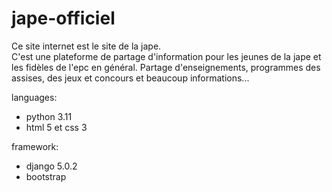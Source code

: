 # jape-officiel
Ce site internet est le site de la jape.  
C'est une plateforme de partage d'information pour les jeunes de la jape et les fidèles de l'epc en général. 
Partage d'enseignements, programmes des assises, des jeux et concours et beaucoup informations...

languages:
- python 3.11
- html 5 et css 3

framework:
- django 5.0.2
- bootstrap
